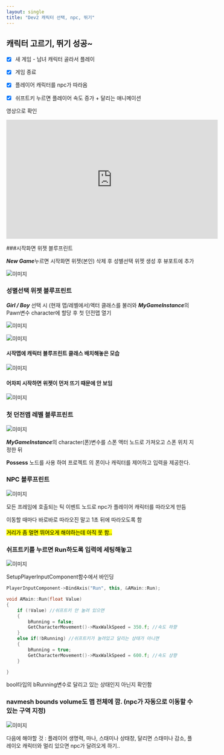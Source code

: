 ```yaml
---
layout: single
title: "Dev2 캐릭터 선택, npc, 뛰기"
---
```


## 캐릭터 고르기, 뛰기 성공~

- [x] 새 게임 - 남녀 캐릭터 골라서 플레이

- [x] 게임 종료 

- [x] 플레이어 캐릭터를 npc가 따라옴 

- [x] 쉬프트키 누르면 플레이어 속도 증가 + 달리는 애니메이션



영상으로 확인

<iframe width="560" height="315" src="https://www.youtube.com/embed/XdqdadwhMNU" title="YouTube video player" frameborder="0" allow="accelerometer; autoplay; clipboard-write; encrypted-media; gyroscope; picture-in-picture" allowfullscreen></iframe>



###시작화면 위젯 블루프린트

***New Game***누르면 시작화면 위젯(본인) 삭제 후 성별선택 위젯 생성 후 뷰포트에 추가

![이미지](/img/Dev2-1.PNG)

### 성별선택 위젯 블루프린트

***Girl / Boy*** 선택 시 (현재 맵/레벨에서)액터 클래스를 불러와 ***MyGameInstance***의 Pawn변수 character에 할당 후 첫 던전맵 열기

![이미지](/img/Dev2-2.PNG)

![이미지](/img/Dev2-9.PNG)

#### 시작맵에 캐릭터 블루프린트 클래스 배치해놓은 모습

![이미지](/img/Dev2-6.PNG)



#### 어차피 시작하면 위젯이 먼저 뜨기 때문에 안 보임

![이미지](/img/Dev2-3.PNG)



### 첫 던전맵 레벨 블루프린트

![이미지](/img/Dev2-4.PNG)

***MyGameInstance***의 character(폰)변수를 스폰 액터 노드로 가져오고 스폰 위치 지정한 뒤 

**Possess** 노드를 사용 하여 프로젝트 의 폰이나 캐릭터를 제어하고 입력을 제공한다.



### NPC 블루프린트

![이미지](/img/Dev2-5.PNG)

모든 프레임에 호출되는 틱 이벤트 노드로 npc가 플레이어 캐릭터를 따라오게 만듬

이동할 때마다 바로바로 따라오진 말고 1초 뒤에 따라오도록 함

<mark>거리가 좀 멀면 뛰어오게 해야하는데 아직 못 함..</mark>



### 쉬프트키를 누르면 Run하도록 입력에 세팅해놓고

![이미지](/img/Dev2-7.PNG)

SetupPlayerInputComponent함수에서 바인딩

```c++
PlayerInputComponent->BindAxis("Run", this, &AMain::Run);
```

```c++
void AMain::Run(float Value)
{
	if (!Value) //쉬프트키 안 눌려 있으면
	{
		bRunning = false;
		GetCharacterMovement()->MaxWalkSpeed = 350.f; //속도 하향
	}
	else if(!bRunning) //쉬프트키가 눌려있고 달리는 상태가 아니면
	{
		bRunning = true;
		GetCharacterMovement()->MaxWalkSpeed = 600.f; //속도 상향
	}
	
}
```

bool타입의 bRunning변수로 달리고 있는 상태인지 아닌지 확인함



### navmesh bounds volume도 맵 전체에 깜. (npc가 자동으로 이동할 수 있는 구역 지정)

![이미지](/img/Dev2-7.PNG)



다음에 해야할 것 : 플레이어 생명력, 마나, 스태미나 상태창, 달리면 스태미나 감소, 플레이오 캐릭터와 멀리 있으면 npc가 달려오게 하기..